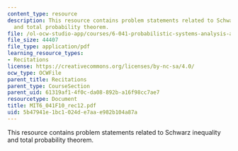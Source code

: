```yaml
---
content_type: resource
description: This resource contains problem statements related to Schwarz inequality
  and total probability theorem.
file: /ol-ocw-studio-app/courses/6-041-probabilistic-systems-analysis-and-applied-probability-fall-2010/5b47941e1bc1024de7aae982b104a87a_MIT6_041F10_rec12.pdf
file_size: 44407
file_type: application/pdf
learning_resource_types:
- Recitations
license: https://creativecommons.org/licenses/by-nc-sa/4.0/
ocw_type: OCWFile
parent_title: Recitations
parent_type: CourseSection
parent_uid: 61319af1-4f0c-da08-892b-a16f98cc7ae7
resourcetype: Document
title: MIT6_041F10_rec12.pdf
uid: 5b47941e-1bc1-024d-e7aa-e982b104a87a
---
```

This resource contains problem statements related to Schwarz inequality and total probability theorem.